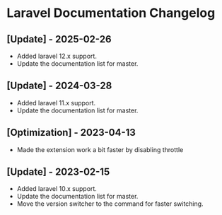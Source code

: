 # Laravel Documentation Changelog

## [Update] - 2025-02-26

- Added laravel 12.x support.
- Update the documentation list for master.

## [Update] - 2024-03-28

- Added laravel 11.x support.
- Update the documentation list for master.

## [Optimization] - 2023-04-13

- Made the extension work a bit faster by disabling throttle

## [Update] - 2023-02-15

- Added laravel 10.x support.
- Update the documentation list for master.
- Move the version switcher to the command for faster switching.

